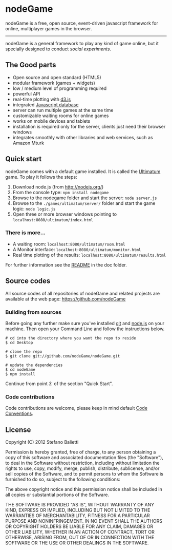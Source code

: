 # nodeGame

nodeGame is a free, open source, event-driven javascript framework for online, multiplayer games in the browser.

---

nodeGame is a general framework to play any kind of game online, but it specially designed to conduct _social experiments_.

## The Good parts

 - Open source and open standard (HTML5)
 - modular framework (games + widgets)
 - low / medium level of programming required
 - powerful API
 - real-time plotting with [d3.js](http://d3js.org)
 - integrated [Javascript database](http://nodegame.github.com/NDDB/docs/nddb.js.html)
 - server can run multiple games at the same time
 - customizable waiting rooms for online games
 - works on mobile devices and tablets
 - installation is required only for the server, clients just need their browser windows
 - integrates smoothly with other libraries and web services, such as Amazon Mturk

## Quick start

nodeGame comes with a default game installed. It is called the [Ultimatum](http://en.wikipedia.org/wiki/Ultimatum_game) game. To play it follows the steps:

  1. Download node.js (from http://nodejs.org/)
  2. From the console type: `npm install nodegame` 
  3. Browse to the nodegame folder and start the server: `node server.js`
  4. Browse to the `./games/ultimatum/server/` folder and start the game logic: `node logic.js`
  5. Open three or more browser windows pointing to `localhost:8080/ultimatum/index.html`

### There is more...

  - A waiting room: `localhost:8080/ultimatum/room.html`
  - A Monitor interface: `localhost:8080/ultimatum/monitor.html`
  - Real time plotting of the results: `localhost:8080/ultimatum/results.html` 

For further information see the [README](https://github.com/nodeGame/nodeGame/blob/master/doc/README.md) in the doc folder.
      
## Source codes

All source codes of all repositories of nodeGame and related projects are available at the web page: https://github.com/nodeGame

### Building from sources

Before going any further make sure you've installed [git](http://git-scm.com) and [node.js](http://nodejs.org) on your machine. Then open your Command Line and follow the instructions below.

    # cd into the directory where you want the repo to reside
    $ cd Desktop
      
    # clone the repo
    $ git clone git://github.com/nodeGame/nodeGame.git
      
    # update the dependencies
    $ cd nodeGame
    $ npm install
 
Continue from point _3._ of the section "Quick Start".    
    
### Code contributions    

Code contributions are welcome, please keep in mind default [Code Conventions](http://javascript.crockford.com/code.html).

## License

Copyright (C) 2012 Stefano Balietti

Permission is hereby granted, free of charge, to any person obtaining a copy of this software and associated documentation files (the "Software"), to deal in the Software without restriction, including without limitation the rights to use, copy, modify, merge, publish, distribute, sublicense, and/or sell copies of the Software, and to permit persons to whom the Software is furnished to do so, subject to the following conditions:

The above copyright notice and this permission notice shall be included in all copies or substantial portions of the Software.

THE SOFTWARE IS PROVIDED "AS IS", WITHOUT WARRANTY OF ANY KIND, EXPRESS OR IMPLIED, INCLUDING BUT NOT LIMITED TO THE WARRANTIES OF MERCHANTABILITY, FITNESS FOR A PARTICULAR PURPOSE AND NONINFRINGEMENT. IN NO EVENT SHALL THE AUTHORS OR COPYRIGHT HOLDERS BE LIABLE FOR ANY CLAIM, DAMAGES OR OTHER LIABILITY, WHETHER IN AN ACTION OF CONTRACT, TORT OR OTHERWISE, ARISING FROM, OUT OF OR IN CONNECTION WITH THE SOFTWARE OR THE USE OR OTHER DEALINGS IN THE SOFTWARE.
